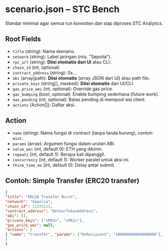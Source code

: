 # scenario.json – STC Bench


Standar minimal agar semua run konsisten dan siap diproses STC Analytics.


## Root Fields
- `title` (string): Nama skenario.
- `network` (string): Label jaringan (mis. "Sepolia").
- `rpc_url` (string): **Diisi otomatis dari UI** atau CLI.
- `chain_id` (int, optional)
- `contract_address` (string): 0x…
- `abi` (array|path): **Diisi otomatis** (array JSON dari UI) atau path file.
- `private_keys` (string[], masked): **Diisi otomatis** dari UI/CLI.
- `gas_price_wei` (int, optional): Override gas price.
- `gas_bumping` (bool, optional): Enable bumping sederhana (future work).
- `max_pending` (int, optional): Batas pending di mempool sisi client.
- `actions` (Action[]): Daftar aksi.


## Action
- `name` (string): Nama fungsi di contract (tanpa tanda kurung), contoh: `mint`.
- `params` (array): Argumen fungsi dalam urutan ABI.
- `value_wei` (int, default 0): ETH yang dikirim.
- `repeats` (int, default 1): Berapa kali dipanggil.
- `concurrency` (int, default 1): Worker paralel untuk aksi ini.
- `think_time_ms` (int, default 0): Delay antar submit.


## Contoh: Simple Transfer (ERC20 transfer)
```json
{
"title": "ERC20 Transfer Burst",
"network": "Sepolia",
"chain_id": 11155111,
"contract_address": "0xYourTokenAddress",
"abi": [],
"private_keys": ["<PK1>", "<PK2>"],
"gas_price_wei": null,
"actions": [
{ "name": "transfer", "params": ["0xRecipient", "100000000000000000"], "repeats": 20, "concurrency": 5 }
]
}